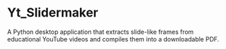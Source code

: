 # Yt_Slidermaker
A Python desktop application that extracts slide-like frames from educational YouTube videos and compiles them into a downloadable PDF.
